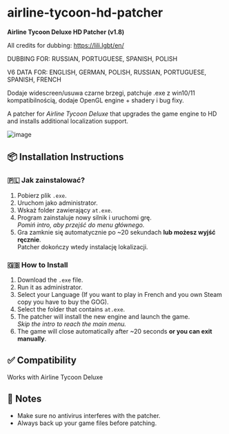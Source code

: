 # airline-tycoon-hd-patcher
**Airline Tycoon Deluxe HD Patcher (v1.8)**

All credits for dubbing:
https://lili.lgbt/en/

DUBBING FOR: RUSSIAN, PORTUGUESE, SPANISH, POLISH


V6 DATA FOR: ENGLISH, GERMAN, POLISH, RUSSIAN, PORTUGUESE, SPANISH, FRENCH

Dodaje widescreen/usuwa czarne brzegi, patchuje .exe z win10/11 kompatibilnością, dodaje OpenGL engine + shadery i bug fixy.

A patcher for *Airline Tycoon Deluxe* that upgrades the game engine to HD and installs additional localization support.

![image](https://github.com/user-attachments/assets/df6a6d11-6861-4a88-9f6e-26472371d228)

## 📦 Installation Instructions

### 🇵🇱 Jak zainstalować?
1. Pobierz plik `.exe`.
2. Uruchom jako administrator.
3. Wskaż folder zawierający `at.exe`.
4. Program zainstaluje nowy silnik i uruchomi grę.  
   *Pomiń intro, aby przejść do menu głównego.*
5. Gra zamknie się automatycznie po ~20 sekundach **lub możesz wyjść ręcznie**.  
   Patcher dokończy wtedy instalację lokalizacji.

### 🇬🇧 How to Install
1. Download the `.exe` file.
2. Run it as administrator.
3. Select your Language (If you want to play in French and you own Steam copy you have to buy the GOG).
4. Select the folder that contains `at.exe`.
5. The patcher will install the new engine and launch the game.  
   *Skip the intro to reach the main menu.*
6. The game will close automatically after ~20 seconds **or you can exit manually**.  

## ✅ Compatibility
Works with Airline Tycoon Deluxe

## 💬 Notes
- Make sure no antivirus interferes with the patcher.
- Always back up your game files before patching.
